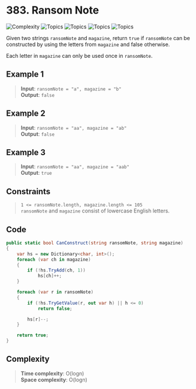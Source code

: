 # 383. Ransom Note

![Complexity](https://img.shields.io/badge/easy-green)
![Topics](https://img.shields.io/badge/hash_table-blue)
![Topics](https://img.shields.io/badge/string-blue)
![Topics](https://img.shields.io/badge/counting-blue)
![Topics](https://img.shields.io/badge/in_progress-purple)

Given two strings `ransomNote` and `magazine`, return `true` if `ransomNote` can be constructed by using the letters
from `magazine` and false otherwise.

Each letter in `magazine` can only be used once in `ransomNote`.

## Example 1

> **Input**: `ransomNote = "a", magazine = "b"`  
> **Output**: `false`

## Example 2

> **Input**: `ransomNote = "aa", magazine = "ab"`  
> **Output**: `false`

## Example 3

> **Input**: `ransomNote = "aa", magazine = "aab"`  
> **Output**: `true`

## Constraints

> `1 <= ransomNote.length, magazine.length <= 105`  
> `ransomNote` and `magazine` consist of lowercase English letters.

## Code

```csharp
public static bool CanConstruct(string ransomNote, string magazine)
{
    var hs = new Dictionary<char, int>();
    foreach (var ch in magazine)
    {
        if (!hs.TryAdd(ch, 1))
            hs[ch]++;
    }

    foreach (var r in ransomNote)
    {
        if (!hs.TryGetValue(r, out var h) || h <= 0)
            return false;

        hs[r]--;
    }

    return true;
}
```

## Complexity

> **Time complexity**: O(logn)  
> **Space complexity**: O(logn)